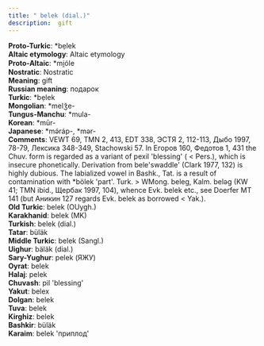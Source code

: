```yaml
---
title: " belek (dial.)"
description:  gift
---
```


<strong>Proto-Turkic</strong>:  *bẹlek<br>
<strong>Altaic etymology</strong>:  Altaic etymology<br>
<strong> Proto-Altaic</strong>:  *mi̯óle<br>
<strong>Nostratic</strong>:  Nostratic<br>
<strong>Meaning</strong>:  gift<br>
<strong>Russian meaning</strong>:  подарок<br>
<strong>Turkic</strong>:  *bẹlek<br>
<strong>Mongolian</strong>:  *melǯe-<br>
<strong>Tungus-Manchu</strong>:  *mula-<br>
<strong>Korean</strong>:  *mūr-<br>
<strong>Japanese</strong>:  *mǝ́ráp-, *mǝr-<br>
<strong>Comments</strong>:  VEWT 69, TMN 2, 413, EDT 338, ЭСТЯ 2, 112-113, Дыбо 1997, 78-79, Лексика 348-349, Stachowski 57. In Егоров 160, Федотов 1, 431 the Chuv. form is regarded as a variant of pexil 'blessing' ( < Pers.), which is insecure phonetically. Derivation from bele'swaddle' (Clark 1977, 132) is highly dubious. The labialized vowel in Bashk., Tat. is a result of contamination with *bölek 'part'. Turk. > WMong. beleg, Kalm. belǝg (KW 41; TMN ibid., Щербак 1997, 104), whence Evk. belek etc., see Doerfer MT 141 (but Аникин 127 regards Evk. belek as borrowed < Yak.).<br>
<strong>Old Turkic</strong>:  belek (OUygh.)<br>
<strong>Karakhanid</strong>:  belek (MK)<br>
<strong>Turkish</strong>:  belek (dial.)<br>
<strong>Tatar</strong>:  büläk<br>
<strong>Middle Turkic</strong>:  belek (Sangl.)<br>
<strong>Uighur</strong>:  bäläk (dial.)<br>
<strong>Sary-Yughur</strong>:  pelek (ЯЖУ)<br>
<strong>Oyrat</strong>:  belek<br>
<strong>Halaj</strong>:  pelek<br>
<strong>Chuvash</strong>:  pil 'blessing'<br>
<strong>Yakut</strong>:  belex<br>
<strong>Dolgan</strong>:  belek<br>
<strong>Tuva</strong>:  belek<br>
<strong>Kirghiz</strong>:  belek<br>
<strong>Bashkir</strong>:  büläk<br>
<strong>Karaim</strong>:  belek 'приплод'<br>


